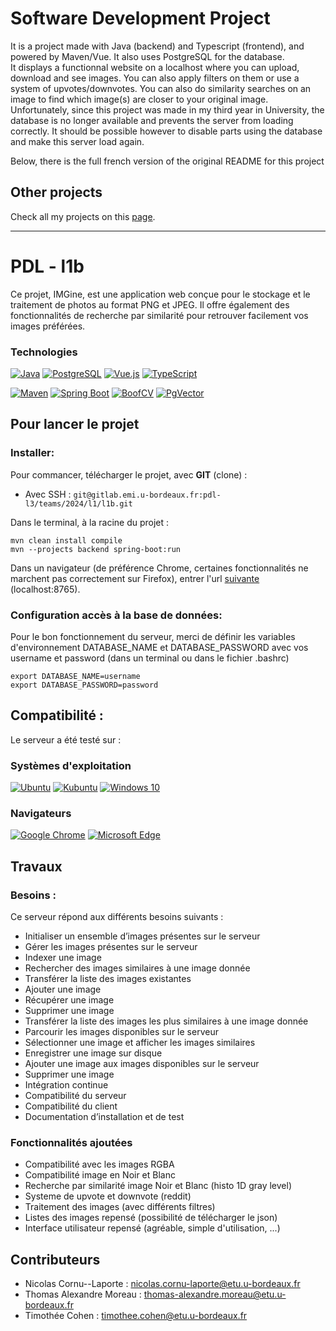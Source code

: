 # Software  Development Project

It is a project made with Java (backend) and Typescript (frontend), and powered by Maven/Vue. It also uses PostgreSQL for the database.  
It displays a functionnal website on a localhost where you can upload, download and see images. You can also apply filters on them or use a system of upvotes/downvotes. You can also do similarity searches on an image to find which image(s) are closer to your original image.  
Unfortunately, since this project was made in my third year in University, the database is no longer available and prevents the server from loading correctly. It should be possible however to disable parts using the database and make this server load again.

Below, there is the full french version of the original README for this project

## Other projects
Check all my projects on this [page](https://github.com/ToxikSkrrt/Projects).

---

# PDL - l1b

Ce projet, IMGine, est une application web conçue pour le stockage et le traitement de photos au format PNG et JPEG. Il offre également des fonctionnalités de recherche par similarité pour retrouver facilement vos images préférées.

### Technologies

[![Java](https://img.shields.io/badge/Java_17-ED8B00?style=for-the-badge&logo=openjdk&logoColor=white)](https://www.java.com/fr/) [![PostgreSQL](https://img.shields.io/badge/PostgreSQL_42-336791?style=for-the-badge&logo=postgresql&logoColor=white)](https://www.postgresql.org/) [![Vue.js](https://img.shields.io/badge/Vue.js-4FC08D?style=for-the-badge&logo=vue-dot-js&logoColor=white)](https://vuejs.org/)  [![TypeScript](https://img.shields.io/badge/TypeScript-007ACC?style=for-the-badge&logo=typescript&logoColor=white)](https://www.typescriptlang.org/) 

[![Maven](https://img.shields.io/badge/Maven-C71A36?style=for-the-badge&logo=apache-maven&logoColor=white)](https://maven.apache.org/) [![Spring Boot](https://img.shields.io/badge/Spring_Boot-6DB33F?style=for-the-badge&logo=spring-boot&logoColor=white)](https://spring.io/projects/spring-boot) [![BoofCV](https://img.shields.io/badge/BoofCV-6CBB5A?style=for-the-badge)](https://boofcv.org/) [![PgVector](https://img.shields.io/badge/PgVector-336791?style=for-the-badge&logo=postgresql&logoColor=white)](https://example.com)



## Pour lancer le projet
### Installer:
Pour commancer, télécharger le projet, avec **GIT** (clone) :
- Avec SSH : `git@gitlab.emi.u-bordeaux.fr:pdl-l3/teams/2024/l1/l1b.git`


Dans le terminal, à la racine du projet :
```
mvn clean install compile
mvn --projects backend spring-boot:run
```
Dans un navigateur (de préférence Chrome, certaines fonctionnalités ne marchent pas correctement sur Firefox), entrer l'url [suivante](localhost:8765) (localhost:8765).

### Configuration accès à la base de données:
Pour le bon fonctionnement du serveur, merci de définir les variables d'environnement DATABASE_NAME et DATABASE_PASSWORD avec vos username et password (dans un terminal ou dans le fichier .bashrc)
```
export DATABASE_NAME=username
export DATABASE_PASSWORD=password
```

## Compatibilité :
Le serveur a été testé sur :
### Systèmes d'exploitation
[![Ubuntu](https://img.shields.io/badge/Ubuntu-E95420?style=for-the-badge&logo=ubuntu&logoColor=white)](https://ubuntu.com/) [![Kubuntu](https://img.shields.io/badge/Kubuntu-0079c1?style=for-the-badge&logo=kubuntu&logoColor=white)](https://kubuntu.org/) [![Windows 10](https://img.shields.io/badge/Windows_11-0066CC?style=for-the-badge&logo=windows&logoColor=white)](https://www.microsoft.com/windows/)
### Navigateurs
[![Google Chrome](https://img.shields.io/badge/Google_Chrome-4285F4?style=for-the-badge&logo=google-chrome&logoColor=white)](https://www.google.com/chrome/) [![Microsoft Edge](https://img.shields.io/badge/Microsoft_edge-46d482?style=for-the-badge&logo=microsoft-edge&logoColor=white)](https://www.microsoft.com/fr-fr/edge/download?form=MA13FJ)
## Travaux

### Besoins : 
Ce serveur répond aux différents besoins suivants :
- Initialiser un ensemble d’images présentes sur le serveur
- Gérer les images présentes sur le serveur
- Indexer une image
- Rechercher des images similaires à une image donnée
- Transférer la liste des images existantes
- Ajouter une image
- Récupérer une image
- Supprimer une image
- Transférer la liste des images les plus similaires à une image donnée
- Parcourir les images disponibles sur le serveur
- Sélectionner une image et afficher les images similaires
- Enregistrer une image sur disque
- Ajouter une image aux images disponibles sur le serveur
- Supprimer une image
- Intégration continue
- Compatibilité du serveur
- Compatibilité du client
- Documentation d’installation et de test

### Fonctionnalités ajoutées
- Compatibilité avec les images RGBA
- Compatibilité image en Noir et Blanc
- Recherche par similarité image Noir et Blanc (histo 1D gray level)
- Systeme de upvote et downvote (reddit)
- Traitement des images (avec différents filtres)
- Listes des images repensé (possibilité de télécharger le json)
- Interface utilisateur repensé (agréable, simple d'utilisation, ...)

## Contributeurs
- Nicolas Cornu--Laporte : nicolas.cornu-laporte@etu.u-bordeaux.fr
- Thomas Alexandre Moreau : thomas-alexandre.moreau@etu.u-bordeaux.fr
- Timothée Cohen : timothee.cohen@etu.u-bordeaux.fr
